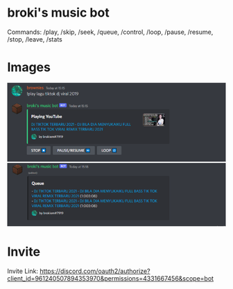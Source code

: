 # broki's music bot

Commands: /play, /skip, /seek, /queue, /control, /loop, /pause, /resume, /stop, /leave, /stats

# Images

![Img](/img/img.png)
![Img](/img/img_1.png)

# Invite

Invite Link: https://discord.com/oauth2/authorize?client_id=961240507894353970&permissions=4331667456&scope=bot
